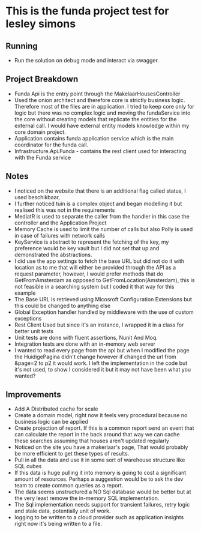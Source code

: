 # This is the funda project test for lesley simons

## Running

- Run the solution on debug mode and interact via swagger.


## Project Breakdown

- Funda Api is the entry point through the MakelaarHousesController
- Used the onion architect and therefore core is strictly business logic. Therefore most of the files are in application. I tried to keep core only for logic but there was no complex logic and moving the fundaService into the core without creating models that replicate the entities for the external call. I would have external entity models knowledge within my core domain project.
- Application contains funda application service which is the main coordinator for the funda call.
- Infrastructure.Api.Funda - contains the rest client used for interacting with the Funda service

## Notes
- I noticed on the website that there is an additional flag called status, I used beschikbaar,
- I further noticed tuin is a complex object and began modelling it but realised this was not in the requirements
- MediatR is used to separate the caller from the handler in this case the controller and the Application Project
- Memory Cache is used to limit the number of calls but also Polly is used in case of failures with network calls
- KeyService is abstract to represent the fetching of the key, my preference would be key vault but I did not set that up and demonstrated the abstractions.
- I did use the app settings to fetch the base URL but did not do it with location as to me that will either be provided through the API as a request parameter, however, I would prefer methods that do GetFromAmsterdam as opposed to GetFromLocation(Amsterdam), this is not feasible in a searching system but I coded it that way for this example
- The Base URL is retrieved using Micosroft Configuration Extensions but this could be changed to anything else
- Global Exception handler handled by middleware with the use of custom exceptions
- Rest Client Used but since it's an instance, I wrapped it in a class for better unit tests
- Unit tests are done with fluent assertions, Nunit And Moq.
- Integration tests are done with an in-memory web server
- I wanted to read every page from the api but when I modified the page the HuidigePagina didn't change however if changed the url from &page=2 to p2 it would work. I left the implementation in the code but it's not used, to show I considered it but it may not have been what you wanted? 

## Improvements
- Add A Distributed cache for scale
- Create a domain model, right now it feels very procedural because no business logic can be applied
- Create projection of report. If this is a common report send an event that can calculate the report in the back around that way we can cache these searches assuming that houses aren't updated regularly
- Noticed on the site you have a makerlaar's page, That would probably be more efficient to get these types of results. 
- Pull in all the data and use it in some sort of warehouse structure like SQL cubes
- If this data is huge pulling it into memory is going to cost a significant amount of resources. Perhaps a suggestion would be to ask the dev team to create common queries as a report.
- The data seems unstructured a NO Sql database would be better but at the very least remove the in-memory SQL implementation.
- The Sql implementation needs support for transient failures, retry logic and stale data, potentially unit of work.
- logging to be written to a cloud provider such as application insights right now it's being written to a file.